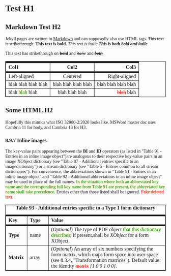 ---
---

<style>
  body {  
    font-family: Cambria, Georgia, serif;
  }
  .new-text {
    background-color: lightyellow;  
    color: green;
  }
  .deleted-text {  
    background-color: seashell;   
    color: red;   
    text-decoration: line-through;   
    text-decoration-color: red; 
  }
  table {  
    margin-left: auto;  
    margin-right: auto;  
    border-collapse: collapse;  
    border: 1px solid black;
  }
  caption {   
    font-weight: bold;
  }
  th {
    text-align: left;  
    border-collapse: collapse;  
    border: 1px solid black;  
    border-top: solid thick;  
    border-bottom: solid thick;
  }
  td {
    text-align: left;  
    min-width: 50px;  
    max-width: 500px;  
    border-collapse: collapse;  
    border: 1px solid black;
  }
</style>

# Test H1

## Markdown Test H2
Jekyll pages are written in [Markdown](https://learnxinyminutes.com/docs/markdown/) and can supposedly also use HTML tags. 
~~This text is strikethrough.~~ **This text is bold.** _This text is italic_ **_This is both bold and italic_**

This text has strikethrough on ~~**bold**~~ and ~~_italic_~~ and ~~**_both_**~~

| Col1         | Col2     | Col3          |
| :----------- | :------: | ------------: |
| Left-aligned | Centered | Right-aligned |
| blah blah blah blah | blah blah blah blah | blah blah blah blah |
| blah <span class="new-text">blah</span> blah | blah blah blah| <span class="deleted-text">blah</span> blah |



## Some HTML H2

Hopefully this mimics what ISO 32000-2:2020 looks like. MSWord master doc uses Cambria 11 for body, and Cambria 13 for H3.

### 8.9.7 Inline images

The key-value pairs appearing between the <b>BI</b> and <b>ID</b> operators (as listed in "Table 91 - Entries in an inline 
image object")are analogous to their respective key-value pairs in an image XObject dictionary (see "Table 87 - Additional 
entries specific to an imagedictionary") or a stream dictionary (see "Table 5 - Entries common to all stream dictionaries"). 
For convenience, the abbreviations shown in "Table 91 - Entries in an inline image object" and "Table 92 - Additional 
abbreviations in an inline image object" may be used in place of the full names. 
<span class="new-text">In the situation where both an abbreviated key name and the corresponding full key name from Table 91 are present, 
the abbreviated key name shall take precedence.</span> 
Entries other than those listed shall be ignored. 
<span class="deleted-text">Fake deleted text.</span>

<table>
  <caption>Table 93 - Additional entries specific to a Type 1 form dictionary</caption>
  <tr>
    <th>Key</th>
    <th>Type</th>
    <th>Value</th>
  </tr>
  <tr>
    <td><b>Type</b></td>
    <td>name</td>
    <td>(<i>Optional</i>) The type of PDF object <span class="new-text">that this dictionary describes</span>; if present,shall be <i>XObject</i> for a form XObject.</td>
  </tr>
  <tr>
    <td><b>Matrix</b></td>
    <td>array</td>
    <td>(<i>Optional</i>) An array of six numbers specifying the form matrix, which maps form space into user space (see 8.3.4, "Transformation 
    matrices"). Default value: the identity <span class="deleted-text">matrix</span> <i>[1 0 0 1 0 0]</i>.</td>
  </tr>
</table>
